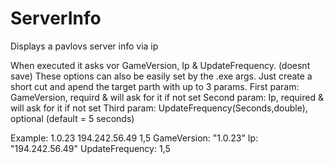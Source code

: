 # ServerInfo
Displays a pavlovs server info via ip

When executed it asks vor GameVersion, Ip & UpdateFrequency. (doesnt save)
These options can also be easily set by the .exe args.
Just create a short cut and apend the target parth with up to 3 params.
First param: GameVersion, requird & will ask for it if not set
Second param: Ip, required & will ask for it if not set
Third param: UpdateFrequency(Seconds,double), optional (default = 5 seconds)

Example: 1.0.23 194.242.56.49 1,5
GameVersion:      "1.0.23"
Ip:               "194.242.56.49"
UpdateFrequency:  1,5
